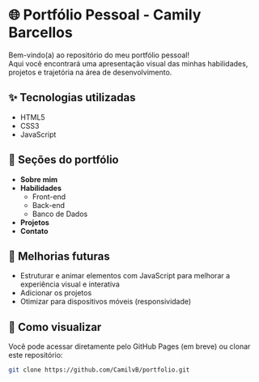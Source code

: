 # 🌐 Portfólio Pessoal - Camily Barcellos

Bem-vindo(a) ao repositório do meu portfólio pessoal!  
Aqui você encontrará uma apresentação visual das minhas habilidades, projetos e trajetória na área de desenvolvimento.

## ✨ Tecnologias utilizadas

- HTML5
- CSS3
- JavaScript

## 📂 Seções do portfólio

- **Sobre mim**
- **Habilidades**
  - Front-end
  - Back-end
  - Banco de Dados
- **Projetos**
- **Contato**

## 🚧 Melhorias futuras

- Estruturar e animar elementos com JavaScript para melhorar a experiência visual e interativa
- Adicionar os projetos
- Otimizar para dispositivos móveis (responsividade)

## 📎 Como visualizar

Você pode acessar diretamente pelo GitHub Pages (em breve) ou clonar este repositório:
```bash
git clone https://github.com/CamilvB/portfolio.git
